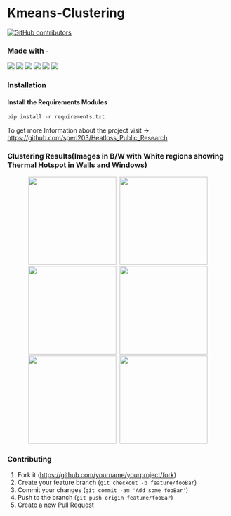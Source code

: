 # Kmeans-Clustering

[![GitHub contributors](https://img.shields.io/github/contributors/abiswas100/Kmeans-Clustering)](https://github.com/abiswas100/Kmeans-Clustering/graphs/contributors)

### Made with - 
<img src="https://img.shields.io/badge/python%20-%2314354C.svg?&style=for-the-badge&logo=python&logoColor=white"/> <img src="https://img.shields.io/badge/pandas%20-%23150458.svg?&style=for-the-badge&logo=pandas&logoColor=white" /> <img src="https://img.shields.io/badge/numpy%20-%23013243.svg?&style=for-the-badge&logo=numpy&logoColor=white" /> <img src="https://img.shields.io/badge/Jupyter%20-%23F37626.svg?&style=for-the-badge&logo=Jupyter&logoColor=white" /> <img src="https://img.shields.io/badge/git%20-%23F05033.svg?&style=for-the-badge&logo=git&logoColor=white"/> <img src="https://img.shields.io/badge/github%20-%23121011.svg?&style=for-the-badge&logo=github&logoColor=white"/>

### Installation
#### Install the Requirements Modules 
```python
pip install -r requirements.txt
```

To get more Information about the project visit -> https://github.com/speri203/Heatloss_Public_Research

### Clustering Results(Images in B/W with White regions showing Thermal Hotspot in Walls and Windows)
<p align="center" width="100%">
 <img src="https://github.com/abiswas100/Kmeans-Clustering/blob/master/Data/images/0066_MWIR.jpg" width="200" height="200"> &nbsp;<img src="https://github.com/abiswas100/Kmeans-        Clustering/blob/master/Data/kmeans-output/0066_MWIR.jpg" width="200" height="200"> <br>
<img src="https://github.com/abiswas100/Kmeans-Clustering/blob/master/Data/images/0067_MWIR.jpg" width="200" height="200"> &nbsp;<img src="https://github.com/abiswas100/Kmeans-        Clustering/blob/master/Data/kmeans-output/0067_MWIR.jpg" width="200" height="200"> <br>
<img src="https://github.com/abiswas100/Kmeans-Clustering/blob/master/Data/images/0817_MWIR.jpg" width="200" height="200"> &nbsp;<img src="https://github.com/abiswas100/Kmeans-        Clustering/blob/master/Data/kmeans-output/0817_MWIR.jpg" width="200" height="200"> 
<p>



### Contributing

1. Fork it (<https://github.com/yourname/yourproject/fork>)
2. Create your feature branch (`git checkout -b feature/fooBar`)
3. Commit your changes (`git commit -am 'Add some fooBar'`)
4. Push to the branch (`git push origin feature/fooBar`)
5. Create a new Pull Request
